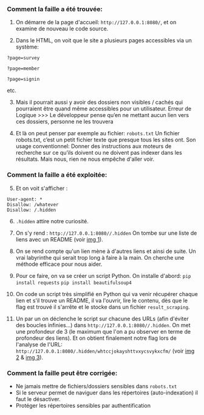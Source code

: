 ### Comment la faille a été trouvée:

1. On démarre de la page d'accueil: `http://127.0.0.1:8080/`, et on examine de nouveau le code source.

2. Dans le HTML, on voit que le site a plusieurs pages accessibles via un système:

`?page=survey`

`?page=member`

`?page=signin`

etc.

3. Mais il pourrait aussi y avoir des dossiers non visibles / cachés qui pourraient être quand même accessibles pour un utilisateur.
Erreur de Logique >>> Le développeur pense qu’en ne mettant aucun lien vers ces dossiers, personne ne les trouvera

4. Et là on peut penser par exemple au fichier: `robots.txt`
Un fichier robots.txt, c’est un petit fichier texte que presque tous les sites ont.
Son usage conventionnel: Donner des instructions aux moteurs de recherche sur ce qu’ils doivent ou ne doivent pas indexer dans les résultats. Mais nous, rien ne nous empêche d'aller voir.

### Comment la faille a été exploitée:

5. Et on voit s'afficher : 
```
User-agent: *
Disallow: /whatever
Disallow: /.hidden
```

6. `.hidden` attire notre curiosité.

7. On s'y rend : `http://127.0.0.1:8080//.hidden`
On tombe sur une liste de liens avec un README (voir [img 1](./img1.png)).

8. On se rend compte qu'un lien mène à d'autres liens et ainsi de suite. Un vrai labyrinthe qui serait trop long à faire à la main.
On cherche une méthode efficace pour nous aider.

9. Pour ce faire, on va se créer un script Python.
On installe d'abord:
`pip install requests`
`pip install beautifulsoup4`

10. On code un script très simplifié en Python qui va venir récupérer chaque lien et s'il trouve un README, il va l'ouvrir, lire le contenu, dès que le flag est trouvé il s'arrête et le stocke dans un fichier `result_scraping`.

11. Un par un on déclenche le script sur chacune des URLs (afin d'éviter des boucles infinies...) dans `http://127.0.0.1:8080//.hidden`.
On met une profondeur de 3 (le maximum que l'on a pu observer en terme de profondeur des liens).
Et on obtient finalement notre flag lors de l'analyse de l'URL: `http://127.0.0.1:8080/.hidden/whtccjokayshttvxycsvykxcfm/` (voir [img 2](./img2.png) & [img 3](./img3.png)).

### Comment la faille peut être corrigée:

- Ne jamais mettre de fichiers/dossiers sensibles dans `robots.txt`
- Si le serveur permet de naviguer dans les répertoires (auto-indexation) il faut le désactiver.
- Protéger les répertoires sensibles par authentification